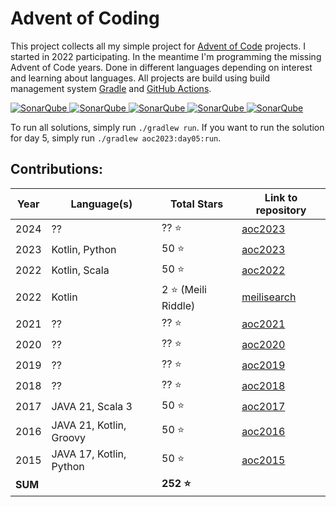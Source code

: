 # Advent of Coding

This project collects all my simple project for [Advent of Code](https://adventofcode.com/) projects. I started in 2022
participating. In the meantime I'm programming the missing Advent of Code years. Done in different languages depending
on interest and learning about languages. All projects are build using build management system 
[Gradle](https://gradle.org/) and [GitHub Actions](https://docs.github.com/actions).

[![SonarQube](https://sonarcloud.io/api/project_badges/measure?project=de.havox_design.aoc%3Aadvent_of_code&metric=alert_status "The current SonarQube analysis status")
![SonarQube](https://sonarcloud.io/api/project_badges/measure?project=de.havox_design.aoc%3Aadvent_of_code&metric=coverage "The current coverage")
![SonarQube](https://sonarcloud.io/api/project_badges/measure?project=de.havox_design.aoc%3Aadvent_of_code&metric=bugs "The current number of SonarQube bugs")
![SonarQube](https://sonarcloud.io/api/project_badges/measure?project=de.havox_design.aoc%3Aadvent_of_code&metric=vulnerabilities "The current number of SonarQube vulnerabilities")
![SonarQube](https://sonarcloud.io/api/project_badges/measure?project=de.havox_design.aoc%3Aadvent_of_code&metric=code_smells "The current number of SonarQube code smells")](https://sonarcloud.io/dashboard?id=de.havox_design.aoc:advent_of_code)

To run all solutions, simply run `./gradlew run`. If you want to run the solution for day 5, simply run
`./gradlew aoc2023:day05:run`.

## Contributions:
| Year    | Language(s)             | Total Stars        | Link to repository                                                                 |
|---------|-------------------------|--------------------|------------------------------------------------------------------------------------|
| 2024    | ??                      | ?? ⭐               | [aoc2023](https://github.com/Gentleman1983/advent-of-code/tree/main/aoc2024)       |
| 2023    | Kotlin, Python          | 50 ⭐               | [aoc2023](https://github.com/Gentleman1983/advent-of-code/tree/main/aoc2023)       |
| 2022    | Kotlin, Scala           | 50 ⭐               | [aoc2022](https://github.com/Gentleman1983/advent-of-code/tree/main/aoc2021)       |
| 2022    | Kotlin                  | 2 ⭐ (Meili Riddle) | [meilisearch](https://github.com/Gentleman1983/advent-of-code/tree/main/meili2022) |
| 2021    | ??                      | ?? ⭐               | [aoc2021](https://github.com/Gentleman1983/aoc2021)                                |
| 2020    | ??                      | ?? ⭐               | [aoc2020](https://github.com/Gentleman1983/advent-of-code/tree/main/aoc2020)       |
| 2019    | ??                      | ?? ⭐               | [aoc2019](https://github.com/Gentleman1983/advent-of-code/tree/main/aoc2019)       |
| 2018    | ??                      | ?? ⭐               | [aoc2018](https://github.com/Gentleman1983/advent-of-code/tree/main/aoc2018)       |
| 2017    | JAVA 21, Scala 3        | 50 ⭐               | [aoc2017](https://github.com/Gentleman1983/advent-of-code/tree/main/aoc2017)       |
| 2016    | JAVA 21, Kotlin, Groovy | 50 ⭐               | [aoc2016](https://github.com/Gentleman1983/advent-of-code/tree/main/aoc2016)       |
| 2015    | JAVA 17, Kotlin, Python | 50 ⭐               | [aoc2015](https://github.com/Gentleman1983/advent-of-code/tree/main/aoc2015)       |
| **SUM** |                         | **252 ⭐**          |                                                                                    |

